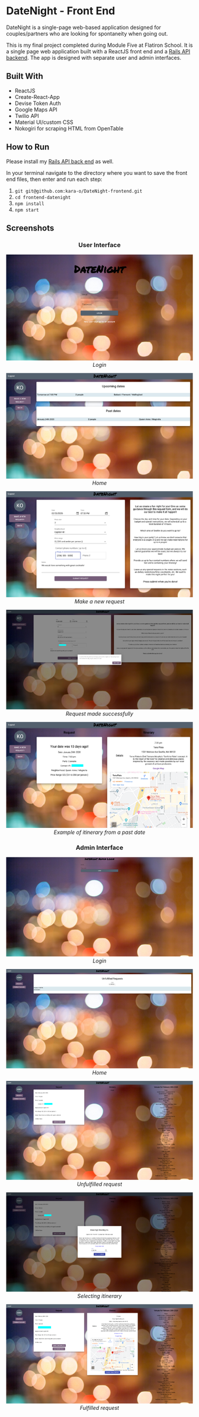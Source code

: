 # DateNight - Front End

DateNight is a single-page web-based application designed for couples/partners who are looking for spontaneity when going out. 

This is my final project completed during Module Five at Flatiron School.  It is a single page web application built with a ReactJS front end and a [Rails API backend](https://github.com/kara-o/DateNight-backend).  The app is designed with separate user and admin interfaces.

## Built With

- ReactJS
- Create-React-App
- Devise Token Auth
- Google Maps API
- Twilio API
- Material UI/custom CSS
- Nokogiri for scraping HTML from OpenTable

## How to Run

Please install my [Rails API back end](https://github.com/kara-o/DateNight-backend) as well.

In your terminal navigate to the directory where you want to save the front end files, then enter and run each step:

1. `git git@github.com:kara-o/DateNight-frontend.git`
1. `cd frontend-datenight`
1. `npm install`
1. `npm start`

## Screenshots

<h3 align="center">User Interface</h3>

<p align="center">
<img src='./src/images/readme/user_login.png'>
<br>
<em>Login</em>
</p>

<p align="center">
<img src='./src/images/readme/user_home.png'>
<br>
<em>Home</em>
</p>

<p align="center">
<img src='./src/images/readme/user_make_request.png'>
<br>
<em>Make a new request</em>
</p>

<p align="center">
<img src='./src/images/readme/user_successful_request.png'>
<br>
<em>Request made successfully</em>
</p>

<p align="center">
<img src='./src/images/readme/user_itinerary.png'>
<br>
<em>Example of itinerary from a past date</em>
</p>

<h3 align="center">Admin Interface</h3>

<p align="center">
<img src='./src/images/readme/admin_login.png'>
<br>
<em>Login</em>
</p>

<p align="center">
<img src='./src/images/readme/admin_home.png'>
<br>
<em>Home</em>
</p>

<p align="center">
<img src='./src/images/readme/admin_unfulfilled_request.png'>
<br>
<em>Unfulfilled request</em>
</p>

<p align="center">
<img src='./src/images/readme/admin_selecting_itin_item.png'>
<br>
<em>Selecting itinerary</em>
</p>

<p align="center">
<img src='./src/images/readme/admin_fulfilled_request.png'>
<br>
<em>Fulfilled request</em>
</p>
